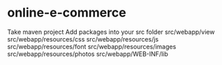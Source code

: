 # online-e-commerce

Take maven project
Add packages  into your src folder
src/webapp/view
src/webapp/resources/css
src/webapp/resources/js
src/webapp/resources/font
src/webapp/resources/images
src/webapp/resources/photos
src/webapp/WEB-INF/lib
